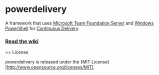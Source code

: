 powerdelivery
=============

A framework that uses [Microsoft Team Foundation Server](http://msdn.microsoft.com/en-us/vstudio/ff637362.aspx) and [Windows PowerShell](http://technet.microsoft.com/en-us/library/bb978526.aspx) for [Continuous Delivery](http://continuousdelivery.com/).

### [Read the wiki](https://github.com/eavonius/powerdelivery/wiki)

== License

powerdelivery is released under the {MIT License}[http://www.opensource.org/licenses/MIT].